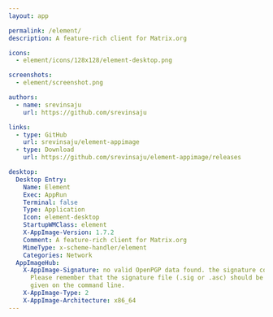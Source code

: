 ```yaml
---
layout: app

permalink: /element/
description: A feature-rich client for Matrix.org

icons:
  - element/icons/128x128/element-desktop.png

screenshots:
  - element/screenshot.png

authors:
  - name: srevinsaju
    url: https://github.com/srevinsaju

links:
  - type: GitHub
    url: srevinsaju/element-appimage
  - type: Download
    url: https://github.com/srevinsaju/element-appimage/releases

desktop:
  Desktop Entry:
    Name: Element
    Exec: AppRun
    Terminal: false
    Type: Application
    Icon: element-desktop
    StartupWMClass: element
    X-AppImage-Version: 1.7.2
    Comment: A feature-rich client for Matrix.org
    MimeType: x-scheme-handler/element
    Categories: Network
  AppImageHub:
    X-AppImage-Signature: no valid OpenPGP data found. the signature could not be verified.
      Please remember that the signature file (.sig or .asc) should be the first file
      given on the command line.
    X-AppImage-Type: 2
    X-AppImage-Architecture: x86_64
---
```

